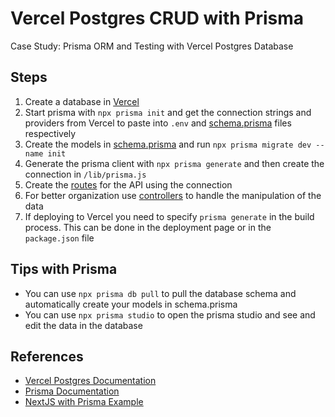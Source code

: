 # Vercel Postgres CRUD with Prisma

Case Study: Prisma ORM and Testing with Vercel Postgres Database

## Steps

1. Create a database in [Vercel](https://vercel.com/)
2. Start prisma with `npx prisma init` and get the connection strings and providers from Vercel to paste into `.env` and [schema.prisma](prisma/schema.prisma) files respectively
3. Create the models in [schema.prisma](prisma/schema.prisma) and run `npx prisma migrate dev --name init`
4. Generate the prisma client with `npx prisma generate` and then create the connection in `/lib/prisma.js`
5. Create the [routes](pages/api/) for the API using the connection
6. For better organization use [controllers](controllers/) to handle the manipulation of the data
7. If deploying to Vercel you need to specify `prisma generate` in the build process. This can be done in the deployment page or in the `package.json` file

## Tips with Prisma

- You can use `npx prisma db pull` to pull the database schema and automatically create your models in schema.prisma
- You can use `npx prisma studio` to open the prisma studio and see and edit the data in the database

## References

- [Vercel Postgres Documentation](https://vercel.com/docs/storage/vercel-postgres)
- [Prisma Documentation](https://www.prisma.io/docs)
- [NextJS with Prisma Example](https://github.com/prisma/prisma-examples/tree/latest/javascript/rest-nextjs)
